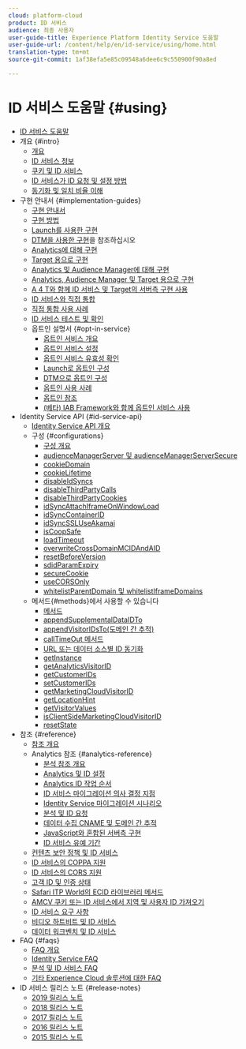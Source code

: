 ```yaml
---
cloud: platform-cloud
product: ID 서비스
audience: 최종 사용자
user-guide-title: Experience Platform Identity Service 도움말
user-guide-url: /content/help/en/id-service/using/home.html
translation-type: tm+mt
source-git-commit: 1af38efa5e85c09548a6dee6c9c550900f90a8ed

---
```



# ID 서비스 도움말 {#using}

+ [ID 서비스 도움말](home.md)
+ 개요 {#intro}
   + [개요](introduction/overview.md)
   + [ID 서비스 정보](introduction/about-id-service.md)
   + [쿠키 및 ID 서비스](introduction/cookies.md)
   + [ID 서비스가 ID 요청 및 설정 방법](introduction/id-request.md)
   + [동기화 및 일치 비율 이해](introduction/match-rates.md)
+ 구현 안내서 {#implementation-guides}
   + [구현 안내서](implementation-guides/implementation-guides.md)
   + [구현 방법](implementation-guides/implementation-methods.md)
   + [Launch를 사용한 구현](implementation-guides/ecid-implement-with-launch.md)
   + [DTM을 사용한 구현](implementation-guides/standard.md)을 참조하십시오
   + [Analytics에 대해 구현](implementation-guides/setup-analytics.md)
   + [Target 용으로 구현](implementation-guides/setup-target.md)
   + [Analytics 및 Audience Manager에 대해 구현](implementation-guides/setup-aam-analytics.md)
   + [Analytics, Audience Manager 및 Target 용으로 구현](implementation-guides/setup-aam-analytics-target.md)
   + [A 4 T와 함께 ID 서비스 및 Target의 서버측 구현 사용](implementation-guides/ecid-a4t-target.md)
   + [ID 서비스와 직접 통합](implementation-guides/direct-integration.md)
   + [직접 통합 사용 사례](implementation-guides/direct-integration-examples.md)
   + [ID 서비스 테스트 및 확인](implementation-guides/test-verify.md)
   + 옵트인 설명서 {#opt-in-service}
      + [옵트인 서비스 개요](implementation-guides/opt-in-service/optin-overview.md)
      + [옵트인 서비스 설정](implementation-guides/opt-in-service/getting-started.md)
      + [옵트인 서비스 유효성 확인](implementation-guides/opt-in-service/testing-optin-and-iab-plugin.md)
      + [Launch로 옵트인 구성](implementation-guides/opt-in-service/launch.md)
      + [DTM으로 옵트인 구성](implementation-guides/opt-in-service/optin-dtm.md)
      + [옵트인 사용 사례](implementation-guides/opt-in-service/use-cases.md)
      + [옵트인 참조](implementation-guides/opt-in-service/api.md)
      + [(베타) IAB Framework와 함께 옵트인 서비스 사용](implementation-guides/opt-in-service/iab.md)
+ Identity Service API {#id-service-api}
   + [Identity Service API 개요](library/library.md)
   + 구성 {#configurations}
      + [구성 개요](library/function-vars/function-vars.md)
      + [audienceManagerServer 및 audienceManagerServerSecure](library/function-vars/subdomain-config.md)
      + [cookieDomain](library/function-vars/cookiedomain.md)
      + [cookieLifetime](library/function-vars/cookielifetime.md)
      + [disableIdSyncs](library/function-vars/disableidsync.md)
      + [disableThirdPartyCalls](library/function-vars/disablethirdpartycalls.md)
      + [disableThirdPartyCookies](library/function-vars/disable-cookies.md)
      + [idSyncAttachIframeOnWindowLoad](library/function-vars/idsyncattachiframeonwindowload.md)
      + [idSyncContainerID](library/function-vars/idsyncontainerid.md)
      + [idSyncSSLUseAkamai](library/function-vars/idsyncssluseakamai.md)
      + [isCoopSafe](library/function-vars/coopsafe.md)
      + [loadTimeout](library/function-vars/loadtimeout.md)
      + [overwriteCrossDomainMCIDAndAID](library/function-vars/overwrite-visitor-id.md)
      + [resetBeforeVersion](library/function-vars/resetbeforeversion.md)
      + [sdidParamExpiry](library/function-vars/sdidparamexpiry.md)
      + [secureCookie](library/function-vars/securecookie.md)
      + [useCORSOnly](library/function-vars/use-cors-only.md)
      + [whitelistParentDomain 및 whitelistIframeDomains](library/function-vars/whitelistdomain.md)
   + 메서드{#methods}에서 사용할 수 있습니다 
      + [메서드](library/get-set/get-set.md)
      + [appendSupplementalDataIDTo](library/get-set/appendsupplementaldataidto.md)
      + [appendVisitorIDsTo(도메인 간 추적)](library/get-set/appendvisitorid.md)
      + [callTimeOut 메서드](library/get-set/timeout-functions.md)
      + [URL 또는 데이터 소스별 ID 동기화](library/get-set/idsync.md)
      + [getInstance](library/get-set/getinstance.md)
      + [getAnalyticsVisitorID](library/get-set/getanalyticsvisitorid.md)
      + [getCustomerIDs](library/get-set/getcustomerids.md)
      + [setCustomerIDs](library/get-set/setcustomerids.md)
      + [getMarketingCloudVisitorID](library/get-set/getmcvid.md)
      + [getLocationHint](library/get-set/getlocationhint.md)
      + [getVisitorValues](library/get-set/getvisitorvalues.md)
      + [isClientSideMarketingCloudVisitorID](library/get-set/client-side-id.md)
      + [resetState](library/get-set/resetstate.md)
+ 참조 {#reference}
   + [참조 개요](reference/reference.md)
   + Analytics 참조 {#analytics-reference}
      + [분석 참조 개요](reference/analytics-reference/analytics-reference.md)
      + [Analytics 및 ID 설정](reference/analytics-reference/analytics-ids.md)
      + [Analytics ID 작업 순서](reference/analytics-reference/analytics-order-of-operations.md)
      + [ID 서비스 마이그레이션 의사 결정 지점](reference/analytics-reference/migration-decisions.md)
      + [Identity Service 마이그레이션 시나리오](reference/analytics-reference/migration-scenarios.md)
      + [분석 및 ID 요청](reference/analytics-reference/legacy-analytics.md)
      + [데이터 수집 CNAME 및 도메인 간 추적](reference/analytics-reference/cname.md)
      + [JavaScript와 혼합된 서버측 구현](reference/analytics-reference/server-side.md)
      + [ID 서비스 유예 기간](reference/analytics-reference/grace-period.md)
   + [컨텐츠 보안 정책 및 ID 서비스](reference/csp.md)
   + [ID 서비스의 COPPA 지원](reference/coppa.md)
   + [ID 서비스의 CORS 지원](reference/cors.md)
   + [고객 ID 및 인증 상태](reference/authenticated-state.md)
   + [Safari ITP World의 ECID 라이브러리 메서드](reference/ecid-library-methods.md)
   + [AMCV 쿠키 또는 ID 서비스에서 지역 및 사용자 ID 가져오기](reference/regions.md)
   + [ID 서비스 요구 사항](reference/requirements.md)
   + [비디오 하트비트 및 ID 서비스](reference/heartbeat.md)
   + [데이터 워크벤치 및 ID 서비스](reference/dwb.md)
+ FAQ {#faqs}
   + [FAQ 개요](faq-intro/faq-intro.md)
   + [Identity Service FAQ](faq-intro/faq.md)
   + [분석 및 ID 서비스 FAQ](faq-intro/analytics-faq.md)
   + [기타 Experience Cloud 솔루션에 대한 FAQ](faq-intro/other-faq.md)
+ ID 서비스 릴리스 노트 {#release-notes}
   + [2019 릴리스 노트](release-notes/release-notes.md)
   + [2018 릴리스 노트](release-notes/notes-2018.md)
   + [2017 릴리스 노트](release-notes/notes-2017.md)
   + [2016 릴리스 노트](release-notes/notes-2016.md)
   + [2015 릴리스 노트](release-notes/notes-2015.md)
